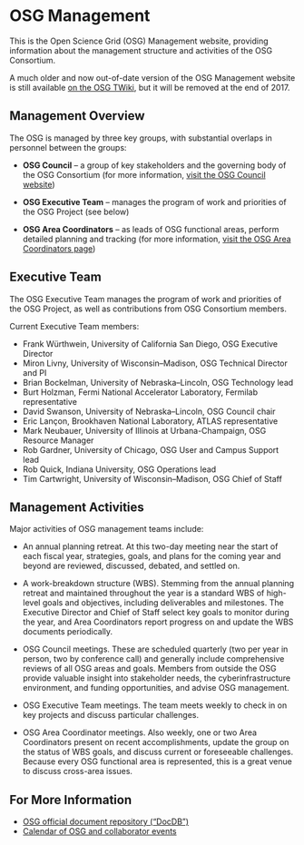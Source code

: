 # OSG Management

This is the Open Science Grid (OSG) Management website, providing information about the management structure and activities of the OSG
Consortium.

A much older and now out-of-date version of the OSG Management website is still available
[on the OSG TWiki](https://twiki.opensciencegrid.org/bin/view/Management/WebHome?rev=153),
but it will be removed at the end of 2017.


## Management Overview

The OSG is managed by three key groups, with substantial overlaps in personnel between the groups:

* **OSG Council** &ndash; a group of key stakeholders and the governing body of the OSG Consortium (for more information, [visit the OSG Council website](https://opensciencegrid.github.io/council/))

* **OSG Executive Team** &ndash; manages the program of work and priorities of the OSG Project (see below)

* **OSG Area Coordinators** &ndash; as leads of OSG functional areas, perform detailed planning and tracking (for more information, [visit the OSG Area Coordinators page](/management/area-coordinators/))


## Executive Team

The OSG Executive Team manages the program of work and priorities of the OSG Project, as well as contributions from OSG
Consortium members.

Current Executive Team members:

* Frank Würthwein, University of California San Diego, OSG Executive Director
* Miron Livny, University of Wisconsin&ndash;Madison, OSG Technical Director and PI
* Brian Bockelman, University of Nebraska–Lincoln, OSG Technology lead
* Burt Holzman, Fermi National Accelerator Laboratory, Fermilab representative
* David Swanson, University of Nebraska–Lincoln, OSG Council chair
* Eric Lançon, Brookhaven National Laboratory, ATLAS representative
* Mark Neubauer, University of Illinois at Urbana-Champaign, OSG Resource Manager
* Rob Gardner, University of Chicago, OSG User and Campus Support lead
* Rob Quick, Indiana University, OSG Operations lead
* Tim Cartwright, University of Wisconsin&ndash;Madison, OSG Chief of Staff


## Management Activities

Major activities of OSG management teams include:

* An annual planning retreat.  At this two-day meeting near the start of each fiscal year, strategies, goals, and plans
  for the coming year and beyond are reviewed, discussed, debated, and settled on.

* A work-breakdown structure (WBS).  Stemming from the annual planning retreat and maintained throughout the year is a
  standard WBS of high-level goals and objectives, including deliverables and milestones.  The Executive Director and
  Chief of Staff select key goals to monitor during the year, and Area Coordinators report progress on and update the
  WBS documents periodically.

* OSG Council meetings.  These are scheduled quarterly (two per year in person, two by conference call) and generally
  include comprehensive reviews of all OSG areas and goals.  Members from outside the OSG provide valuable insight into
  stakeholder needs, the cyberinfrastructure environment, and funding opportunities, and advise OSG management.

* OSG Executive Team meetings.  The team meets weekly to check in on key projects and discuss particular challenges.

* OSG Area Coordinator meetings.  Also weekly, one or two Area Coordinators present on recent accomplishments, update
  the group on the status of WBS goals, and discuss current or foreseeable challenges.  Because every OSG functional
  area is represented, this is a great venue to discuss cross-area issues.


## For More Information

* [OSG official document repository (“DocDB”)](http://osg-docdb.opensciencegrid.org/cgi-bin/DocumentDatabase/)
* [Calendar of OSG and collaborator events](http://indico.fnal.gov/categoryDisplay.py?categId=86)
